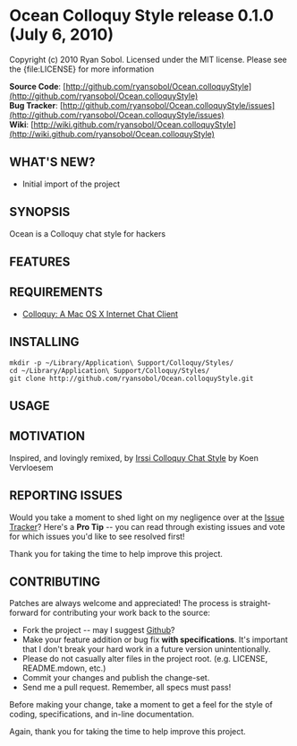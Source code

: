 Ocean Colloquy Style release 0.1.0 (July 6, 2010)
=================================================

Copyright (c) 2010 Ryan Sobol. Licensed under the MIT license. Please see the {file:LICENSE} for more information

**Source Code**: [http://github.com/ryansobol/Ocean.colloquyStyle](http://github.com/ryansobol/Ocean.colloquyStyle)  
**Bug Tracker**: [http://github.com/ryansobol/Ocean.colloquyStyle/issues](http://github.com/ryansobol/Ocean.colloquyStyle/issues)  
**Wiki**: [http://wiki.github.com/ryansobol/Ocean.colloquyStyle](http://wiki.github.com/ryansobol/Ocean.colloquyStyle)

WHAT'S NEW?
-----------

  * Initial import of the project

SYNOPSIS
--------

Ocean is a Colloquy chat style for hackers

FEATURES
--------



REQUIREMENTS
------------

  * [Colloquy: A Mac OS X Internet Chat Client](http://colloquy.info/)

INSTALLING
----------

    mkdir -p ~/Library/Application\ Support/Colloquy/Styles/
    cd ~/Library/Application\ Support/Colloquy/Styles/
    git clone http://github.com/ryansobol/Ocean.colloquyStyle.git

USAGE
-----



MOTIVATION
----------

Inspired, and lovingly remixed, by [Irssi Colloquy Chat Style](http://colloquy.info/extras/details.php?file=63) by Koen Vervloesem

REPORTING ISSUES
----------------

Would you take a moment to shed light on my negligence over at the [Issue Tracker](http://github.com/ryansobol/Ocean.colloquyStyle/issues)?  Here's a **Pro Tip** -- you can read through existing issues and vote for which issues you'd like to see resolved first!

Thank you for taking the time to help improve this project.

CONTRIBUTING
------------

Patches are always welcome and appreciated!  The process is straight-forward for contributing your work back to the source:

* Fork the project -- may I suggest [Github](http://www.github.com)?
* Make your feature addition or bug fix **with specifications**.  It's important that I don't break your hard work in a future version unintentionally.
* Please do not casually alter files in the project root. (e.g. LICENSE, README.mdown, etc.)
* Commit your changes and publish the change-set.
* Send me a pull request.  Remember, all specs must pass!

Before making your change, take a moment to get a feel for the style of coding, specifications, and in-line documentation.

Again, thank you for taking the time to help improve this project.
